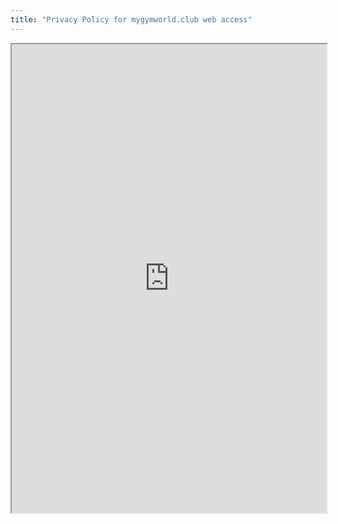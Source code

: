 ```yaml
---
title: "Privacy Policy for mygymworld.club web access"
---
```



<iframe height="750" width="100%" src="https://ewelton.github.io/ktest/wiki.html#Privacy%20Policy%20for%20mygymworld.club%20web%20access"></iframe>
